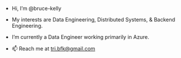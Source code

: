 - Hi, I’m @bruce-kelly
- My interests are Data Engineering, Distributed Systems, & Backend Engineering.
- I’m currently a Data Engineer working primarily in Azure.

- 📫 Reach me at tri.bfk@gmail.com

<!---
bruce-kelly/bruce-kelly is a ✨ special ✨ repository because its `README.md` (this file) appears on your GitHub profile.
You can click the Preview link to take a look at your changes.
--->
